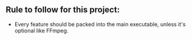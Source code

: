 ## Rule to follow for this project:

* Every feature should be packed into the main executable, unless it's optional like FFmpeg.

